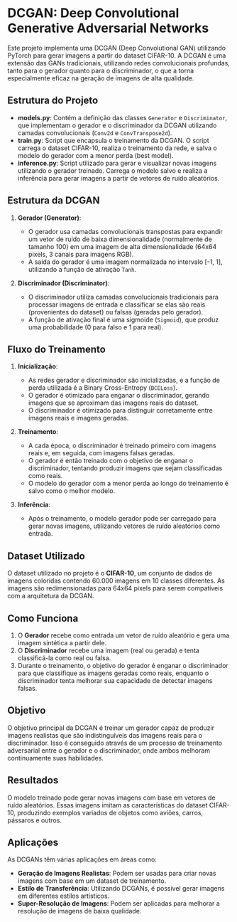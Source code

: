 # DCGAN: Deep Convolutional Generative Adversarial Networks

Este projeto implementa uma DCGAN (Deep Convolutional GAN) utilizando PyTorch para gerar imagens a partir do dataset CIFAR-10. A DCGAN é uma extensão das GANs tradicionais, utilizando redes convolucionais profundas, tanto para o gerador quanto para o discriminador, o que a torna especialmente eficaz na geração de imagens de alta qualidade.

## Estrutura do Projeto

- **models.py**: Contém a definição das classes `Generator` e `Discriminator`, que implementam o gerador e o discriminador da DCGAN utilizando camadas convolucionais (`Conv2d` e `ConvTranspose2d`).
- **train.py**: Script que encapsula o treinamento da DCGAN. O script carrega o dataset CIFAR-10, realiza o treinamento da rede, e salva o modelo do gerador com a menor perda (best model).
- **inference.py**: Script utilizado para gerar e visualizar novas imagens utilizando o gerador treinado. Carrega o modelo salvo e realiza a inferência para gerar imagens a partir de vetores de ruído aleatórios.

## Estrutura da DCGAN

1. **Gerador (Generator)**:
   - O gerador usa camadas convolucionais transpostas para expandir um vetor de ruído de baixa dimensionalidade (normalmente de tamanho 100) em uma imagem de alta dimensionalidade (64x64 pixels, 3 canais para imagens RGB).
   - A saída do gerador é uma imagem normalizada no intervalo [-1, 1], utilizando a função de ativação `Tanh`.

2. **Discriminador (Discriminator)**:
   - O discriminador utiliza camadas convolucionais tradicionais para processar imagens de entrada e classificar se elas são reais (provenientes do dataset) ou falsas (geradas pelo gerador).
   - A função de ativação final é uma sigmoide (`Sigmoid`), que produz uma probabilidade (0 para falso e 1 para real).

## Fluxo do Treinamento

1. **Inicialização**:
   - As redes gerador e discriminador são inicializadas, e a função de perda utilizada é a Binary Cross-Entropy (`BCELoss`).
   - O gerador é otimizado para enganar o discriminador, gerando imagens que se aproximam das imagens reais do dataset.
   - O discriminador é otimizado para distinguir corretamente entre imagens reais e imagens geradas.

2. **Treinamento**:
   - A cada época, o discriminador é treinado primeiro com imagens reais e, em seguida, com imagens falsas geradas.
   - O gerador é então treinado com o objetivo de enganar o discriminador, tentando produzir imagens que sejam classificadas como reais.
   - O modelo do gerador com a menor perda ao longo do treinamento é salvo como o melhor modelo.

3. **Inferência**:
   - Após o treinamento, o modelo gerador pode ser carregado para gerar novas imagens, utilizando vetores de ruído aleatórios como entrada.

## Dataset Utilizado

O dataset utilizado no projeto é o **CIFAR-10**, um conjunto de dados de imagens coloridas contendo 60.000 imagens em 10 classes diferentes. As imagens são redimensionadas para 64x64 pixels para serem compatíveis com a arquitetura da DCGAN.

## Como Funciona

1. O **Gerador** recebe como entrada um vetor de ruído aleatório e gera uma imagem sintética a partir dele.
2. O **Discriminador** recebe uma imagem (real ou gerada) e tenta classificá-la como real ou falsa.
3. Durante o treinamento, o objetivo do gerador é enganar o discriminador para que classifique as imagens geradas como reais, enquanto o discriminador tenta melhorar sua capacidade de detectar imagens falsas.

## Objetivo

O objetivo principal da DCGAN é treinar um gerador capaz de produzir imagens realistas que são indistinguíveis das imagens reais para o discriminador. Isso é conseguido através de um processo de treinamento adversarial entre o gerador e o discriminador, onde ambos melhoram continuamente suas habilidades.

## Resultados

O modelo treinado pode gerar novas imagens com base em vetores de ruído aleatórios. Essas imagens imitam as características do dataset CIFAR-10, produzindo exemplos variados de objetos como aviões, carros, pássaros e outros.

## Aplicações

As DCGANs têm várias aplicações em áreas como:
- **Geração de Imagens Realistas**: Podem ser usadas para criar novas imagens com base em um dataset de treinamento.
- **Estilo de Transferência**: Utilizando DCGANs, é possível gerar imagens em diferentes estilos artísticos.
- **Super-Resolução de Imagens**: Podem ser aplicadas para melhorar a resolução de imagens de baixa qualidade.

